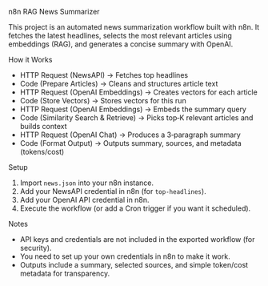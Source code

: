 n8n RAG News Summarizer

This project is an automated news summarization workflow built with n8n.
It fetches the latest headlines, selects the most relevant articles using embeddings (RAG), and generates a concise summary with OpenAI.

How it Works
- HTTP Request (NewsAPI) → Fetches top headlines
- Code (Prepare Articles) → Cleans and structures article text
- HTTP Request (OpenAI Embeddings) → Creates vectors for each article
- Code (Store Vectors) → Stores vectors for this run
- HTTP Request (OpenAI Embeddings) → Embeds the summary query
- Code (Similarity Search & Retrieve) → Picks top‑K relevant articles and builds context
- HTTP Request (OpenAI Chat) → Produces a 3‑paragraph summary
- Code (Format Output) → Outputs summary, sources, and metadata (tokens/cost)

Setup
1. Import `news.json` into your n8n instance.
2. Add your NewsAPI credential in n8n (for `top-headlines`).
3. Add your OpenAI API credential in n8n.
4. Execute the workflow (or add a Cron trigger if you want it scheduled).

Notes
- API keys and credentials are not included in the exported workflow (for security).
- You need to set up your own credentials in n8n to make it work.
- Outputs include a summary, selected sources, and simple token/cost metadata for transparency.


